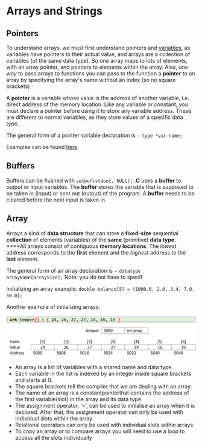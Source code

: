 # Arrays and Strings

## Pointers

To understand arrays, we must first understand pointers and [variables](variables-and-data-types.md#variables), as variables have pointers to their actual value, and arrays are a collection of variables \(of the same data type\). So one array maps to lots of elements, with an array pointer, and pointers to elements within the array. Also, _one way_ to pass arrays to functions you can pass to the function a **pointer** to an array by specifying the array's name without an index \(so no square brackets\)

A **pointer** is a variable whose value is the address of another variable, i.e. direct address of the memory location. Like any variable or constant, you must declare a pointer before using it to store any variable address. These are different to normal variables, as they store values of a specific data type. 

The general form of a pointer variable declaration is − `type *var-name;` 

Examples can be found [here](https://adnantech.gitbook.io/code/code/c/pointers).

## Buffers

Buffers can be flushed with `setbuf(stdout, NULL);` .**C** uses a **buffer** to output or input variables. The **buffer** stores the variable that is supposed to be taken in \(input\) or sent out \(output\) of the program. A **buffer** needs to be cleared before the next input is taken in.

## Array

Arrays a kind of **data structure** that can store a **fixed-size** sequential **collection** of elements \(variables\) of the **same** \(primitive\) **data type**. ****All arrays consist of contiguous **memory locations**. The _lowest_ address corresponds to the **first** element and the _highest_ address to the **last** element.

The general form of an array declaration is  − `datatype arrayName[arraySize];` Note: you do not have to specif

Initializing an array example: `double balance[5] = {1000.0, 2.0, 3.4, 7.0, 50.0};`

Another example of initializing arrays:

![](../../../../.gitbook/assets/image%20%281%29.png)

* An array is a list of variables with a shared name and data type.
* Each variable in the list is indexed by an integer inside square brackets and starts at 0.
* The square brackets tell the compiler that we are dealing with an array.
* The name of an array is a constantpointerthat contains the address of the first variable\(slot\) in the array and its data type.
* The assignment operator, ‘=’, can be used to initialise an array when it is declared. After that, the assignment operator can only be used with individual slots within the array.
* Relational operators can only be used with individual slots within arrays.
* To copy an array or to compare arrays you will need to use a loop to access all the slots individually

